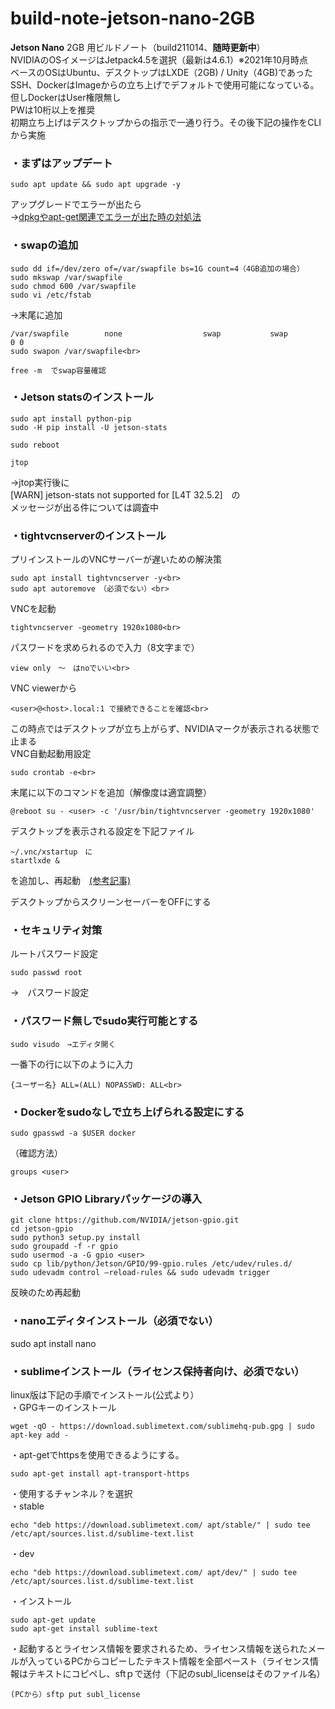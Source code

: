 # build-note-jetson-nano-2GB
**Jetson Nano** 2GB 用ビルドノート（build211014、**随時更新中**）<br>
NVIDIAのOSイメージはJetpack4.5を選択（最新は4.6.1）※2021年10月時点<br>
ベースのOSはUbuntu、デスクトップはLXDE（2GB) / Unity（4GB)であった<br>
SSH、DockerはImageからの立ち上げでデフォルトで使用可能になっている。<br>
但しDockerはUser権限無し<br>
PWは10桁以上を推奨<br>
初期立ち上げはデスクトップからの指示で一通り行う。その後下記の操作をCLIから実施<br>

### ・まずはアップデート
	sudo apt update && sudo apt upgrade -y
アップグレードでエラーが出たら<br>
→[dpkgやapt-get関連でエラーが出た時の対処法](https://qiita.com/yukari-n/items/d1b17bd37036f120153c)
### ・swapの追加
	sudo dd if=/dev/zero of=/var/swapfile bs=1G count=4（4GB追加の場合）
	sudo mkswap /var/swapfile
	sudo chmod 600 /var/swapfile
	sudo vi /etc/fstab
→末尾に追加<br>

	/var/swapfile        none                  swap           swap                                         0 0
	sudo swapon /var/swapfile<br>

	free -m  でswap容量確認

### ・Jetson statsのインストール
	sudo apt install python-pip
	sudo -H pip install -U jetson-stats

	sudo reboot

	jtop
→jtop実行後に<br>
[WARN] jetson-stats not supported for [L4T 32.5.2]　の<br>
メッセージが出る件については調査中<br>

### ・tightvcnserverのインストール
プリインストールのVNCサーバーが遅いための解決策<br>

	sudo apt install tightvncserver -y<br>
	sudo apt autoremove　（必須でない）<br>
VNCを起動<br>

	tightvncserver -geometry 1920x1080<br>
パスワードを求められるので入力（8文字まで）<br>

	view only　〜　はnoでいい<br>
VNC viewerから

	<user>@<host>.local:1 で接続できることを確認<br>
この時点ではデスクトップが立ち上がらず、NVIDIAマークが表示される状態で止まる<br>
VNC自動起動用設定<br>

	sudo crontab -e<br>
末尾に以下のコマンドを追加（解像度は適宜調整）<br>

	@reboot su - <user> -c '/usr/bin/tightvncserver -geometry 1920x1080'
デスクトップを表示される設定を下記ファイル<br>

	~/.vnc/xstartup　に
	startlxde &
を追加し、再起動　[(参考記事)](https://forums.developer.nvidia.com/t/tightvnc-with-desktop-environment-on-jetson-nano-2gb-in-headless-mode/163593)

デスクトップからスクリーンセーバーをOFFにする<br>

### ・セキュリティ対策
ルートパスワード設定<br>

	sudo passwd root

→　パスワード設定<br>

### ・パスワード無しでsudo実行可能とする
	sudo visudo　→エディタ開く
一番下の行に以下のように入力<br>

	{ユーザー名} ALL=(ALL) NOPASSWD: ALL<br>

### ・Dockerをsudoなしで立ち上げられる設定にする
	sudo gpasswd -a $USER docker
（確認方法）<br>

	groups <user>

### ・Jetson GPIO Libraryパッケージの導入
	git clone https://github.com/NVIDIA/jetson-gpio.git
	cd jetson-gpio
	sudo python3 setup.py install
	sudo groupadd -f -r gpio
	sudo usermod -a -G gpio <user>
	sudo cp lib/python/Jetson/GPIO/99-gpio.rules /etc/udev/rules.d/
	sudo udevadm control —reload-rules && sudo udevadm trigger
反映のため再起動<br>

### ・nanoエディタインストール（必須でない）
sudo apt install nano<br>

### ・sublimeインストール（ライセンス保持者向け、必須でない）
linux版は下記の手順でインストール(公式より）<br>
・GPGキーのインストール<br>

	wget -qO - https://download.sublimetext.com/sublimehq-pub.gpg | sudo apt-key add - 
・apt-getでhttpsを使用できるようにする。<br>

	sudo apt-get install apt-transport-https
・使用するチャンネル？を選択<br>
・stable<br>

	echo "deb https://download.sublimetext.com/ apt/stable/" | sudo tee /etc/apt/sources.list.d/sublime-text.list
・dev<br>

	echo "deb https://download.sublimetext.com/ apt/dev/" | sudo tee /etc/apt/sources.list.d/sublime-text.list
・インストール<br>

	sudo apt-get update
	sudo apt-get install sublime-text
・起動するとライセンス情報を要求されるため、ライセンス情報を送られたメールが入っているPCからコピーしたテキスト情報を全部ペースト（ライセンス情報はテキストにコピペし、sftｐで送付（下記のsubl_licenseはそのファイル名）<br>

	(PCから）sftp put subl_license
